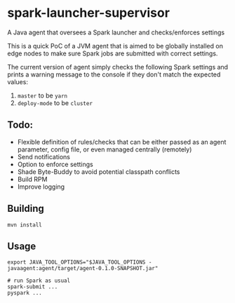 # spark-launcher-supervisor
A Java agent that oversees a Spark launcher and checks/enforces settings

This is a quick PoC of a JVM agent that is aimed to be globally installed on edge nodes
to make sure Spark jobs are submitted with correct settings.

The current version of agent simply checks the following Spark settings and prints a warning message to the console if they don't match the expected values:
1. `master` to be `yarn`
2. `deploy-mode` to be `cluster`

## Todo:
- Flexible definition of rules/checks that can be either passed as an agent parameter, config file, or even managed centrally (remotely)
- Send notifications
- Option to enforce settings
- Shade Byte-Buddy to avoid potential classpath conflicts
- Build RPM
- Improve logging

## Building
```shell
mvn install
```

## Usage
```shell
export JAVA_TOOL_OPTIONS="$JAVA_TOOL_OPTIONS -javaagent:agent/target/agent-0.1.0-SNAPSHOT.jar"

# run Spark as usual
spark-submit ...
pyspark ...
```

